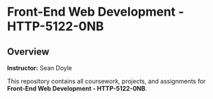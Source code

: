 #  Front-End Web Development - HTTP-5122-0NB

## Overview

**Instructor:** Sean Doyle

This repository contains all coursework, projects, and assignments for **Front-End Web Development - HTTP-5122-0NB**.

